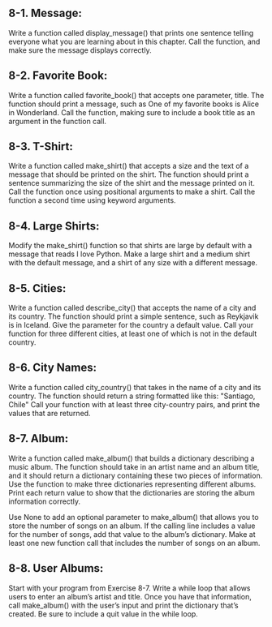 ## 8-1. Message:
Write a function called display_message() that prints one sentence telling
everyone what you are learning about in this chapter. Call the function, and
make sure the message displays correctly.

## 8-2. Favorite Book:
Write a function called favorite_book() that accepts one parameter, title.
The function should print a message, such as One of my favorite books is Alice
in Wonderland. Call the function, making sure to include a book title as an
argument in the function call.

## 8-3. T-Shirt:
Write a function called make_shirt() that accepts a size and the
text of a message that should be printed on the shirt. The function should print a
sentence summarizing the size of the shirt and the message printed on it.
Call the function once using positional arguments to make a shirt. Call the
function a second time using keyword arguments.

## 8-4. Large Shirts:
Modify the make_shirt() function so that shirts are large
by default with a message that reads I love Python. Make a large shirt and a
medium shirt with the default message, and a shirt of any size with a different
message.

## 8-5. Cities:
Write a function called describe_city() that accepts the name of
a city and its country. The function should print a simple sentence, such as
Reykjavik is in Iceland. Give the parameter for the country a default value.
Call your function for three different cities, at least one of which is not in the default country.

## 8-6. City Names:
Write a function called city_country() that takes in the name of a city and its country. The function should return a string formatted like this:
"Santiago, Chile"
Call your function with at least three city-country pairs, and print the values
that are returned.

## 8-7. Album:
Write a function called make_album() that builds a dictionary
describing a music album. The function should take in an artist name and an
album title, and it should return a dictionary containing these two pieces of
information. Use the function to make three dictionaries representing different
albums. Print each return value to show that the dictionaries are storing the
album information correctly.

Use None to add an optional parameter to make_album() that allows you to
store the number of songs on an album. If the calling line includes a value for
the number of songs, add that value to the album’s dictionary. Make at least
one new function call that includes the number of songs on an album.

## 8-8. User Albums:
Start with your program from Exercise 8-7. Write a while
loop that allows users to enter an album’s artist and title. Once you have that
information, call make_album() with the user’s input and print the dictionary
that’s created. Be sure to include a quit value in the while loop.